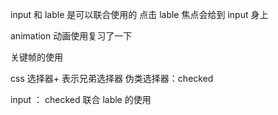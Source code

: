 input 和 lable 是可以联合使用的 点击 lable 焦点会给到 input 身上

animation 动画使用复习了一下

关键帧的使用

css 选择器+ 表示兄弟选择器
伪类选择器：checked

input ： checked 联合 lable 的使用
